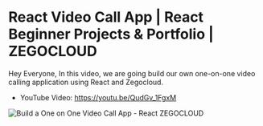 # React Video Call App | React Beginner Projects & Portfolio | ZEGOCLOUD
Hey Everyone, In this video, we are going build our own one-on-one video calling application using React and Zegocloud.
- YouTube Video: https://youtu.be/QudGv_1FgxM

![Build a One on One Video Call App - React  ZEGOCLOUD](https://github.com/user-attachments/assets/7d30bc87-8443-4e8e-a33d-7591cc0594d8)
